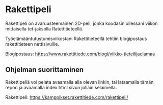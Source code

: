 # Rakettipeli

Rakettipeli on avaruusteemainen 2D-peli, jonka koodasin ollessani viikon mittaisella tet-jaksolla Ratettitieteellä.

Työelämääntutustumisviikostani Rakettitieteellä tehtiin blogipostaus rakettitieteen nettisivuille.

Blogipostaus: https://www.rakettitiede.com/blogi/viikko-tieteilijaelamaa

## Ohjelman suorittaminen

Rakettipeliä voi pelata avaamalla alla olevan linkin, tai lataamalla tämän repon ja avaamalla index.html sivun jollain selaimella.

Rakettipeli: https://kamppikset.rakettitiede.com/rakettipeli/